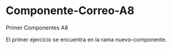# Componente-Correo-A8
Primer Componentes A8

El primer ejercicio se encuentra en la rama nuevo-componente.
